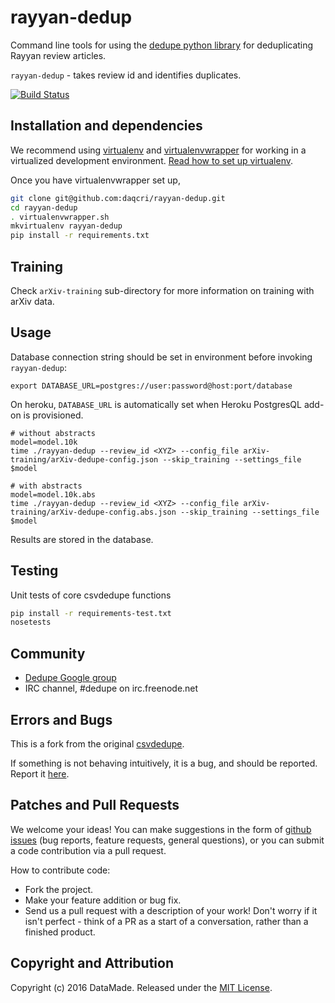 # rayyan-dedup

Command line tools for using the [dedupe python library](https://github.com/datamade/dedupe) for deduplicating Rayyan review articles.

`rayyan-dedup` - takes review id and identifies duplicates.

[![Build Status](https://travis-ci.org/daqcri/rayyan-dedup.png?branch=master)](https://travis-ci.org/daqcri/rayyan-dedup)

## Installation and dependencies

We recommend using [virtualenv](http://virtualenv.readthedocs.org/en/latest/virtualenv.html) and [virtualenvwrapper](http://virtualenvwrapper.readthedocs.org/en/latest/install.html) for working in a virtualized development environment. [Read how to set up virtualenv](http://docs.python-guide.org/en/latest/dev/virtualenvs/).

Once you have virtualenvwrapper set up,

```bash
git clone git@github.com:daqcri/rayyan-dedup.git
cd rayyan-dedup
. virtualenvwrapper.sh
mkvirtualenv rayyan-dedup
pip install -r requirements.txt
```

## Training

Check `arXiv-training` sub-directory for more information on training with arXiv data.

## Usage

Database connection string should be set in environment before invoking `rayyan-dedup`:

    export DATABASE_URL=postgres://user:password@host:port/database

On heroku, `DATABASE_URL` is automatically set when Heroku PostgresQL add-on is provisioned.

    # without abstracts
    model=model.10k
    time ./rayyan-dedup --review_id <XYZ> --config_file arXiv-training/arXiv-dedupe-config.json --skip_training --settings_file $model
    
    # with abstracts
    model=model.10k.abs
    time ./rayyan-dedup --review_id <XYZ> --config_file arXiv-training/arXiv-dedupe-config.abs.json --skip_training --settings_file $model

Results are stored in the database.

## Testing

Unit tests of core csvdedupe functions
```bash
pip install -r requirements-test.txt
nosetests
```

## Community
* [Dedupe Google group](https://groups.google.com/forum/?fromgroups=#!forum/open-source-deduplication)
* IRC channel, #dedupe on irc.freenode.net

## Errors and Bugs

This is a fork from the original [csvdedupe](https://github.com/datamade/csvdedupe).

If something is not behaving intuitively, it is a bug, and should be reported.
Report it [here](https://github.com/datamade/csvdedupe/issues).

## Patches and Pull Requests
We welcome your ideas! You can make suggestions in the form of [github issues](https://github.com/datamade/csvdedupe/issues) (bug reports, feature requests, general questions), or you can submit a code contribution via a pull request.

How to contribute code:

- Fork the project.
- Make your feature addition or bug fix.
- Send us a pull request with a description of your work! Don't worry if it isn't perfect - think of a PR as a start of a conversation, rather than a finished product.

## Copyright and Attribution

Copyright (c) 2016 DataMade. Released under the [MIT License](https://github.com/datamade/csvdedupe/blob/master/LICENSE.md).
